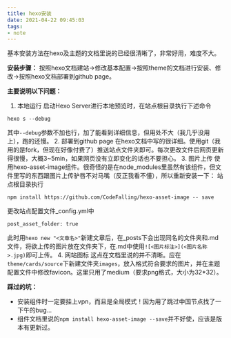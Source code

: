 ```yaml
---
title: hexo安装
date: 2021-04-22 09:45:03
tags:
- note
---
```

基本安装方法在hexo及主题的文档里说的已经很清晰了，非常好用，难度不大。

**安装步骤：**
按照hexo文档建站->修改基本配置->按照theme的文档进行安装、修改->按照hexo文档部署到github page。

**主要说明以下问题：**
1. 本地运行
启动Hexo Server进行本地预览时，在站点根目录执行下述命令
```
hexo s --debug
```
其中`--debug`参数不加也行，加了能看到详细信息，但用处不大（我几乎没用上），跑的还慢。
2. 部署到github page
在hexo文档中写的很详细。使用git（我用的是fork，但现在好像付费了）推送站点文件夹即可。每次更改文件后网页更新得很慢，大概3~5min，如果网页没有立即变化的话也不要担心。
3. 图片上传
使用hexo-asset-image组件。很奇怪的是在node_modules里虽然有该组件，但文件里写的东西跟图片上传驴唇不对马嘴（反正我看不懂），所以重新安装一下：
站点根目录执行
```
npm install https://github.com/CodeFalling/hexo-asset-image -- save
```
更改站点配置文件_config.yml中
```
post_asset_folder: true
```
此时用`hexo new "<文章名>"`新建文章后，在_posts下会出现同名的文件夹和.md文件，将欲上传的图片放在文件夹下，在.md中使用`![<图片标注>](<图片名称>.jpg)`即可上传。
4. 网站图标
这点在文档里说的并不清晰。应在`theme/cards/source`下新建文件夹`images`，放入格式符合要求的图片，并在主题配置文件中修改favicon。这里只用了medium（要求png格式，大小为32*32）。

**踩过的坑：**
* 安装组件时一定要挂上vpn，而且是全局模式！因为用了跳过中国节点找了一下午的bug...
* 组件文档里说的`npm install hexo-asset-image --save`并不好使，应该是版本有更新过。